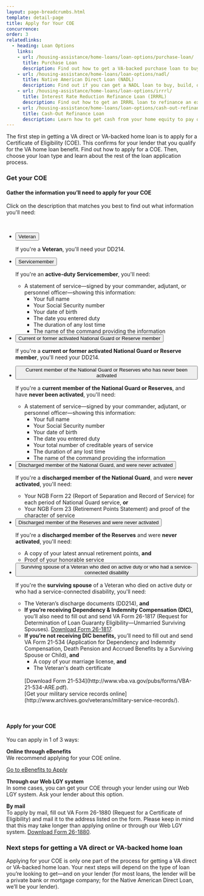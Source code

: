 ```yaml
---
layout: page-breadcrumbs.html
template: detail-page
title: Apply for Your COE
concurrence: 
order: 3
relatedlinks:
  - heading: Loan Options
    links:
    - url: /housing-assistance/home-loans/loan-options/purchase-loan/
      title: Purchase Loan 
      description: Find out how to get a VA-backed purchase loan to buy a home. 
    - url: /housing-assistance/home-loans/loan-options/nadl/
      title: Native American Direct Loan (NADL) 
      description: Find out if you can get a NADL loan to buy, build, or improve a home on Federal Trust Land. 
    - url: /housing-assistance/home-loans/loan-options/irrrl/
      title: Interest Rate Reduction Refinance Loan (IRRRL) 
      description: Find out how to get an IRRRL loan to refinance an existing loan. 
    - url: /housing-assistance/home-loans/loan-options/cash-out-refinance/
      title: Cash-Out Refinance Loan
      description: Learn how to get cash from your home equity to pay off debts, pay for school, or take care of other needs. 
---
```


<div class="va-introtext">

The first step in getting a VA direct or VA-backed home loan is to apply for a Certificate of Eligibility (COE). This confirms for your lender that you qualify for the VA home loan benefit. Find out how to apply for a COE. Then, choose your loan type and learn about the rest of the loan application process. 

</div>

### Get your COE

#### Gather the information you’ll need to apply for your COE

Click on the description that matches you best to find out what information you'll need:

<br>

<div class="usa-accordion">
<ul class="usa-unstyled-list">
<li>
<button class="usa-button-unstyled usa-accordion-button" aria-controls="apply-coe-veteran">Veteran</button>
<div id="apply-coe-veteran" class="usa-accordion-content">

If you're a **Veteran**, you'll need your DD214.

</div>
</li>
<li>
<button class="usa-button-unstyled usa-accordion-button" aria-controls="apply-coe-active-duty">Servicemember</button>
<div id="apply-coe-active-duty" class="usa-accordion-content">

If you're an **active-duty Servicemember**, you'll need:

- A statement of service—signed by your commander, adjutant, or personnel officer—showing this information:
  - Your full name
  - Your Social Security number
  - Your date of birth
  - The date you entered duty
  - The duration of any lost time
  - The name of the command providing the information

</div>
</li>
<li>
<button class="usa-button-unstyled usa-accordion-button" aria-controls="apply-coe-activated">Current or former activated National Guard or Reserve member</button>
<div id="apply-coe-activated" class="usa-accordion-content">

If you're a **current or former activated National Guard or Reserve member**, you'll need your DD214.

</div>
</li>
<li>
<button class="usa-button-unstyled usa-accordion-button" aria-controls="apply-coe-not-activated">Current member of the National Guard or Reserves who has never been activated</button>
<div id="apply-coe-not-activated" class="usa-accordion-content">

If you're a **current member of the National Guard or Reserves**, and have **never been activated**, you'll need:

- A statement of service—signed by your commander, adjutant, or personnel officer—showing this information:
  - Your full name
  - Your Social Security number
  - Your date of birth
  - The date you entered duty
  - Your total number of creditable years of service
  - The duration of any lost time
  - The name of the command providing the information

</div>
</li>
<li>
<button class="usa-button-unstyled usa-accordion-button" aria-controls="apply-coe-discharged-ng">Discharged member of the National Guard, and were never activated</button>
<div id="apply-coe-discharged-ng" class="usa-accordion-content">

If you're a **discharged member of the National Guard**, and were **never activated**, you'll need:

- Your NGB Form 22 (Report of Separation and Record of Service) for each period of National Guard service, **or**
- Your NGB Form 23 (Retirement Points Statement) and proof of the character of service

</div>
</li>
<li>
<button class="usa-button-unstyled usa-accordion-button" aria-controls="apply-coe-discharged-reserves">Discharged member of the Reserves and were never activated</button>
<div id="apply-coe-discharged-reserves" class="usa-accordion-content">

If you're a **discharged member of the Reserves** and were **never activated**, you'll need:

- A copy of your latest annual retirement points, **and**
- Proof of your honorable service

</div>
</li>
<li>
<button class="usa-button-unstyled usa-accordion-button" aria-controls="apply-coe-survivor">Surviving spouse of a Veteran who died on active duty or who had a service-connected disability</button>
<div id="apply-coe-survivor" class="usa-accordion-content">

If you're the **surviving spouse** of a Veteran who died on active duty or who had a service-connected disability, you'll need:

- The Veteran’s discharge documents (DD214), **and**
- **If you’re receiving Dependency &amp; Indemnity Compensation (DIC),** you’ll also need to fill out and send VA Form 26-1817 (Request for Determination of Loan Guaranty Eligibility—Unmarried Surviving Spouses). [Download Form 26-1817](http://www.vba.va.gov/pubs/forms/VBA-26-1817-ARE.pdf).
- **If you’re not receiving DIC benefits,** you’ll need to fill out and send VA Form 21-534 (Application for Dependency and Indemnity Compensation, Death Pension and Accrued Benefits by a Surviving Spouse or Child), **and**
  - A copy of your marriage license, **and**
  - The Veteran's death certificate
  <br>
  [Download Form 21-534](http://www.vba.va.gov/pubs/forms/VBA-21-534-ARE.pdf). <br>
  [Get your military service records online](http://www.archives.gov/veterans/military-service-records/).

</div>
</li>
</ul>
</div>

<!-- </li>

<li class="process-step list-two"> -->

<br>

#### Apply for your COE

You can apply in 1 of 3 ways:

**Online through eBenefits** <br>
We recommend applying for your COE online.

<a class="usa-button-primary va-button-primary" href="http://www.ebenefits.va.gov/">Go to eBenefits to Apply</a>

**Through our Web LGY system** <br>
In some cases, you can get your COE through your lender using our Web LGY system. Ask your lender about this option.

**By mail** <br>
To apply by mail, fill out VA Form 26-1880 (Request for a Certificate of Eligibility) and mail it to the address listed on the form. Please keep in mind that this may take longer than applying online or through our Web LGY system. [Download Form 26-1880](http://www.vba.va.gov/pubs/forms/vba-26-1880-are.pdf).


<!-- </li>
</ol> -->

### Next steps for getting a VA direct or VA-backed home loan

Applying for your COE is only one part of the process for getting a VA direct or VA-backed home loan. Your next steps will depend on the type of loan you’re looking to get—and on your lender (for most loans, the lender will be a private bank or mortgage company; for the Native American Direct Loan, we’ll be your lender).

<script src="https://standards.usa.gov/assets/js/vendor/uswds.min.js" type="text/javascript"></script>

<!--- TODO: find a proper place to import USWDS JS for static pages -->

